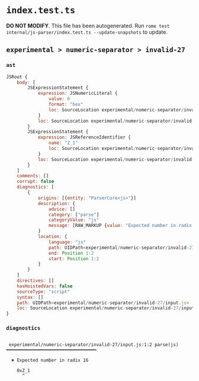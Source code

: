 # `index.test.ts`

**DO NOT MODIFY**. This file has been autogenerated. Run `rome test internal/js-parser/index.test.ts --update-snapshots` to update.

## `experimental > numeric-separator > invalid-27`

### `ast`

```javascript
JSRoot {
	body: [
		JSExpressionStatement {
			expression: JSNumericLiteral {
				value: 0
				format: "hex"
				loc: SourceLocation experimental/numeric-separator/invalid-27/input.js 1:0-1:2
			}
			loc: SourceLocation experimental/numeric-separator/invalid-27/input.js 1:0-1:2
		}
		JSExpressionStatement {
			expression: JSReferenceIdentifier {
				name: "Z_1"
				loc: SourceLocation experimental/numeric-separator/invalid-27/input.js 1:2-1:5 (Z_1)
			}
			loc: SourceLocation experimental/numeric-separator/invalid-27/input.js 1:2-1:5
		}
	]
	comments: []
	corrupt: false
	diagnostics: [
		{
			origins: [{entity: "ParserCore<js>"}]
			description: {
				advice: []
				category: ["parse"]
				categoryValue: "js"
				message: [RAW_MARKUP {value: "Expected number in radix <emphasis>"}, "16", RAW_MARKUP {value: "</emphasis>"}]
			}
			location: {
				language: "js"
				path: UIDPath<experimental/numeric-separator/invalid-27/input.js>
				end: Position 1:2
				start: Position 1:2
			}
		}
	]
	directives: []
	hasHoistedVars: false
	sourceType: "script"
	syntax: []
	path: UIDPath<experimental/numeric-separator/invalid-27/input.js>
	loc: SourceLocation experimental/numeric-separator/invalid-27/input.js 1:0-2:0
}
```

### `diagnostics`

```

 experimental/numeric-separator/invalid-27/input.js:1:2 parse(js) ━━━━━━━━━━━━━━━━━━━━━━━━━━━━━━━━━━

  ✖ Expected number in radix 16

    0xZ_1
      ^


```
